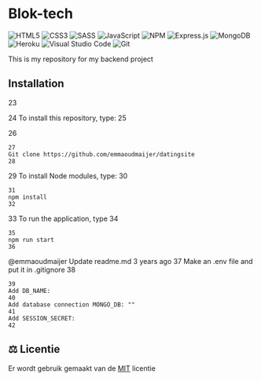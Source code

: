 # Blok-tech

![HTML5](https://img.shields.io/badge/html5-%23E34F26.svg?style=for-the-badge&logo=html5&logoColor=white)
![CSS3](https://img.shields.io/badge/css3-%231572B6.svg?style=for-the-badge&logo=css3&logoColor=white)
![SASS](https://img.shields.io/badge/Sass-CC6699?style=for-the-badge&logo=sass&logoColor=white)
![JavaScript](https://img.shields.io/badge/javascript-%23323330.svg?style=for-the-badge&logo=javascript&logoColor=%23F7DF1E)
![NPM](https://img.shields.io/badge/NPM-%23000000.svg?style=for-the-badge&logo=npm&logoColor=white)
![Express.js](https://img.shields.io/badge/express.js-%23404d59.svg?style=for-the-badge&logo=express&logoColor=%2361DAFB)
![MongoDB](https://img.shields.io/badge/MongoDB-%234ea94b.svg?style=for-the-badge&logo=mongodb&logoColor=white)
![Heroku](https://img.shields.io/badge/Heroku-430098?style=for-the-badge&logo=heroku&logoColor=white)
![Visual Studio Code](https://img.shields.io/badge/Visual%20Studio%20Code-0078d7.svg?style=for-the-badge&logo=visual-studio-code&logoColor=white)
![Git](https://img.shields.io/badge/git-%23F05033.svg?style=for-the-badge&logo=git&logoColor=white)

This is my repository for my backend project

## Installation
23

24
To install this repository, type: 
25

26
```
27
Git clone https://github.com/emmaoudmaijer/datingsite
28
```
29
To install Node modules, type:
30
```
31
npm install
32
```
33
To run the application, type
34
```
35
npm run start
36
```
@emmaoudmaijer
Update readme.md
3 years ago
37
Make an .env file and put it in .gitignore
38
```
39
Add DB_NAME: 
40
Add database connection MONGO_DB: ""
41
Add SESSION_SECRET: 
42
```
## ⚖️ Licentie 
Er wordt gebruik gemaakt van de [MIT](https://github.com/DennisHvA/Blok-tech/blob/main/LICENSE) licentie
